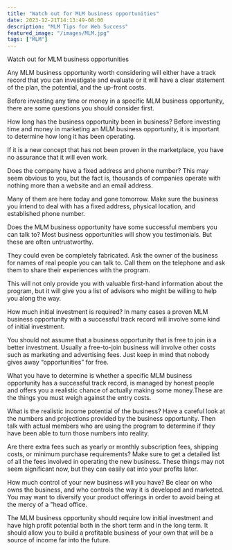 ```yaml
---
title: "Watch out for MLM business opportunities"
date: 2023-12-21T14:13:49-08:00
description: "MLM Tips for Web Success"
featured_image: "/images/MLM.jpg"
tags: ["MLM"]
---
```


Watch out for MLM business opportunities


Any MLM business opportunity worth considering will either have a track record that you can investigate and evaluate or it will have a clear statement of the plan, the potential, and the up-front costs. 

Before investing any time or money in a specific MLM business opportunity, there are some questions you should consider first.

How long has the business opportunity been in business? Before investing time and money in marketing an MLM business opportunity, it is important to determine how long it has been operating.

If it is a new concept that has not been proven in the marketplace, you have no assurance that it will even work.

Does the company have a fixed address and phone number? This may seem obvious to you, but the fact is, thousands of companies operate with nothing more than a website and an email address. 

Many of them are here today and gone tomorrow. Make sure the business you intend to deal with has a fixed address, physical location, and established phone number.

Does the MLM business opportunity have some successful members you can talk to? Most business opportunities will show you testimonials. But these are often untrustworthy. 

They could even be completely fabricated. Ask the owner of the business for names of real people you can talk to. Call them on the telephone and ask them to share their experiences with the program. 

This will not only provide you with valuable first-hand information about the program, but it will give you a list of advisors who might be willing to help you along the way.

How much initial investment is required? In many cases a proven MLM business opportunity with a successful track record will involve some kind of initial investment. 

You should not assume that a business opportunity that is free to join is a better investment. Usually a free-to-join business will involve other costs such as marketing and advertising fees. Just keep in mind that nobody gives away “opportunities” for free.

What you have to determine is whether a specific MLM business opportunity has a successful track record, is managed by honest people and offers you a realistic chance of actually making some money.These are the things you must weigh against the entry costs.

What is the realistic income potential of the business? Have a careful look at the numbers and projections provided by the business opportunity. Then talk with actual members who are using the program to determine if they have been able to turn those numbers into reality.

Are there extra fees such as yearly or monthly subscription fees, shipping costs, or minimum purchase requirements? Make sure to get a detailed list of all the fees involved in operating the new business. These things may not seem significant now, but they can easily eat into your profits later.

How much control of your new business will you have? Be clear on who owns the business, and who controls the way it is developed and marketed. You may want to diversify your product offerings in order to avoid being at the mercy of a "head office.

The MLM business opportunity should require low initial investment and have high profit potential both in the short term and in the long term. It should allow you to build a profitable business of your own that will be a source of income far into the future.


